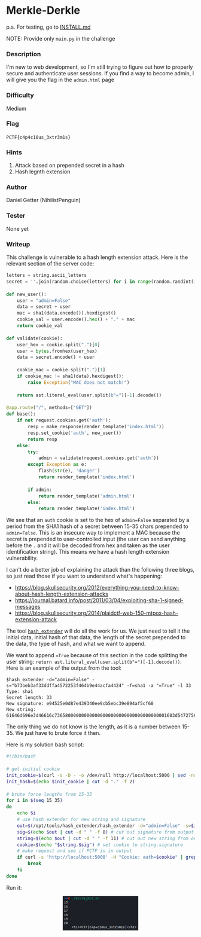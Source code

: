 # Merkle-Derkle

p.s. For testing, go to [INSTALL.md](https://github.com/MasonCompetitiveCyber/PatriotCTF2022-Public/blob/main/Crypto/Merkle-Derkle/INSTALL.md)

NOTE: Provide only `main.py` in the challenge

### Description
I'm new to web development, so I'm still trying to figure out how to properly secure and authenticate user sessions. If you find a way to become admin, I will give you the flag in the `admin.html` page

### Difficulty
Medium

### Flag
`PCTF{c4p4c10us_3xtr3m1s}`

### Hints
1. Attack based on prepended secret in a hash
2. Hash legnth extension

### Author
Daniel Getter (NihilistPenguin)

### Tester
None yet

### Writeup

This challenge is vulnerable to a hash length extension attack. Here is the relevant section of the server code:
```python
letters = string.ascii_letters
secret = ''.join(random.choice(letters) for i in range(random.randint(15,35)))

def new_user():
    user = "admin=False"
    data = secret + user
    mac = sha1(data.encode()).hexdigest()
    cookie_val = user.encode().hex() + "." + mac
    return cookie_val

def validate(cookie):
    user_hex = cookie.split(".")[0]
    user = bytes.fromhex(user_hex)
    data = secret.encode() + user
    
    cookie_mac = cookie.split(".")[1]
    if cookie_mac != sha1(data).hexdigest():
        raise Exception("MAC does not match!")
    
    return ast.literal_eval(user.split(b"=")[-1].decode()) 

@app.route("/", methods=["GET"])
def base():
    if not request.cookies.get('auth'):
        resp = make_response(render_template('index.html'))
        resp.set_cookie('auth', new_user())
        return resp
    else:
        try:
            admin = validate(request.cookies.get('auth'))
        except Exception as e:
            flash(str(e), 'danger')
            return render_template('index.html')

        if admin:
            return render_template('admin.html')
        else:
            return render_template('index.html')
```

We see that an `auth` cookie is set to the hex of `admin=False` separated by a period from the SHA1 hash of a secret between 15-35 chars prepended to `admin=False`. This is an insecure way to implement a MAC because the secret is prepended to user-controlled input (the user can send anything before the `.` and it will be decoded from hex and taken as the user identification string). This means we have a hash length extension vulnerability. 

I can't do a better job of explaining the attack than the following three blogs, so just read those if you want to understand what's happening:
- https://blog.skullsecurity.org/2012/everything-you-need-to-know-about-hash-length-extension-attacks
- https://journal.batard.info/post/2011/03/04/exploiting-sha-1-signed-messages
- https://blog.skullsecurity.org/2014/plaidctf-web-150-mtpox-hash-extension-attack

The tool [`hash_extender`](https://github.com/iagox86/hash_extender) will do all the work for us. We just need to tell it the initial data, initial hash of that data, the length of the secret prepended to the data, the type of hash, and what we want to append. 

We want to append `=True` because of this section in the code splitting the user string: `return ast.literal_eval(user.split(b"=")[-1].decode())`. Here is an example of the output from the tool:
```console
$hash_extender -d="admin=False" -s="b73beb3af33ddffa4572253f464b9e44acfa4424" -f=sha1 -a "=True" -l 33
Type: sha1
Secret length: 33
New signature: e94525e0d87e439340ee9cb5ebc39e894af5cf60
New string: 61646d696e3d46616c736580000000000000000000000000000000000001603d54727565
```
The only thing we do not know is the length, as it is a number between 15-35. We just have to brute force it then.

Here is my solution bash script:
```bash
#!/bin/bash

# get initial cookie
init_cookie=$(curl -s -D - -o /dev/null http://localhost:5000 | sed -nr 's/.*auth=(.*);.*/\1/p')
init_hash=$(echo $init_cookie | cut -d "." -f 2)

# brute force lengths from 15-35
for i in $(seq 15 35)
do
    echo $i
    # use hash_extender for new string and signature
    out=$(/opt/tools/hash_extender/hash_extender -d="admin=False" -s=$init_hash -f=sha1 -a "=True" -l $i)
    sig=$(echo $out | cut -d " " -f 8) # cut out signature from output
    string=$(echo $out | cut -d " " -f 11) # cut out new string from output
    cookie=$(echo "$string.$sig") # set cookie to string.signature
    # make request and see if PCTF is in output
    if curl -s 'http://localhost:5000' -H "Cookie: auth=$cookie" | grep "PCTF"; then
        break
    fi
done
```

Run it:
<p align="center"><img src="https://github.com/MasonCompetitiveCyber/PatriotCTF2022-Public/raw/main/writeup-images/merkle-solve.png" width=40%  height=40%></p>